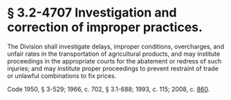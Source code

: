# § 3.2-4707 Investigation and correction of improper practices.

<p>The Division shall investigate delays, improper conditions, overcharges, and unfair rates in the transportation of agricultural products, and may institute proceedings in the appropriate courts for the abatement or redress of such injuries; and may institute proper proceedings to prevent restraint of trade or unlawful combinations to fix prices.</p><p>Code 1950, § 3-529; 1966, c. 702, § 3.1-688; 1993, c. 115; 2008, c. <a href='http://lis.virginia.gov/cgi-bin/legp604.exe?081+ful+CHAP0860'>860</a>.</p>